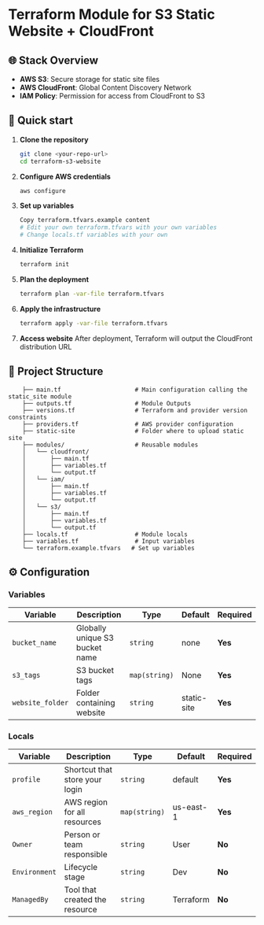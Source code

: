 # Terraform Module for S3 Static Website + CloudFront

## 🌐 Stack Overview

* **AWS S3**: Secure storage for static site files
* **AWS CloudFront**: Global Content Discovery Network
* **IAM Policy**: Permission for access from CloudFront to S3

## 🚀 Quick start

1. **Clone the repository**

    ```bash
    git clone <your-repo-url>
    cd terraform-s3-website
    ```

2. **Configure AWS credentials**

   ```bash
   aws configure
   ```

3. **Set up variables**

   ```bash
   Copy terraform.tfvars.example content
   # Edit your own terraform.tfvars with your own variables
   # Change locals.tf variables with your own
   ```

4. **Initialize Terraform**

   ```bash
   terraform init
   ```

5. **Plan the deployment**

   ```bash
   terraform plan -var-file terraform.tfvars
   ```

6. **Apply the infrastructure**

   ```bash
   terraform apply -var-file terraform.tfvars
   ```

7. **Access website**
    After deployment, Terraform will output the CloudFront distribution URL

## 📁 Project Structure

```
    ├── main.tf                     # Main configuration calling the static_site module
    ├── outputs.tf                  # Module Outputs
    ├── versions.tf                 # Terraform and provider version constraints
    ├── providers.tf                # AWS provider configuration
    ├── static-site                 # Folder where to upload static site
    ├── modules/                    # Reusable modules
    │   └── cloudfront/            
    │       ├── main.tf
    │       ├── variables.tf
    │       └── output.tf     
    │   └── iam/ 
    │       ├── main.tf
    │       ├── variables.tf
    │       └── output.tf          
    │   └── s3/ 
    │       ├── main.tf
    │       ├── variables.tf
    │       └── output.tf    
    ├── locals.tf                   # Module locals
    ├── variables.tf                # Input variables
    └── terraform.example.tfvars   # Set up variables
```

## ⚙️ Configuration

### Variables

| Variable     | Description                  | Type     | Default     | Required |
| ------------ | ---------------------------- | -------- | ----------- | -------- |
| `bucket_name` | Globally unique S3 bucket name | `string` | none | **Yes** |
| `s3_tags` | S3 bucket tags | `map(string)` | None | **Yes** |
| `website_folder` | Folder containing website | `string` | static-site | **Yes** |

### Locals

| Variable     | Description                  | Type     | Default     | Required |
| ------------ | ---------------------------- | -------- | ----------- | -------- |
| `profile` | Shortcut that store your login | `string` | default | **Yes** |
| `aws_region` | AWS region for all resources | `map(string)` | us-east-1 | **Yes** |
| `Owner` | Person or team responsible | `string` | User | **No** |
| `Environment` | Lifecycle stage | `string` | Dev | **No** |
| `ManagedBy` | Tool that created the resource | `string` | Terraform | **No** |
